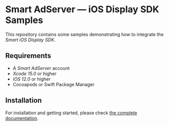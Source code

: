 # Smart AdServer — iOS Display SDK Samples

This repository contains some samples demonstrating how to integrate the _Smart iOS Display SDK_.

## Requirements

* A _Smart AdServer_ account
* _Xcode 15.0_ or higher
* _iOS 12.0_ or higher
* Cocoapods or Swift Package Manager

## Installation

For installation and getting started, please check [the complete documentation](https://documentation.smartadserver.com/displaySDK/).
